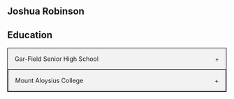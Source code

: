 ## Joshua Robinson
<style>

.accordion {
  max-width: 500px;
  border: 1px solid #000;
  border-bottom: none;
}

.accordion:last-child {
  border-bottom: 1px solid #000;
}

.accordion-header {
  display: flex;
  padding: 16px;
  cursor: pointer;
  background-color: #F2F2F2;
}

.accordion-title {
  flex: 1;
}

.accordion-icon: {
  width: 16px;
}

.accordion-content {
  padding: 16px;
}

.accordion-content {
  display: none;
}

</style>





<section id="education">

<h2>Education</h2>

<div class="accordion">
    <div class="accordion-header">
      <div class="accordion-title">Gar-Field Senior High School</div>
      <span class="accordion-icon">+</span>
    </div>
    <div class="accordion-content">

        I graduated in 2020 with an advanced studies diploma. I was also an
        Interantional Baccalaureate Career Related diploma recipient.




    </div>
</div>


<div class="accordion">
    <div class="accordion-header">
      <div class="accordion-title">Mount Aloysius College</div>
      <span class="accordion-icon">+</span>
    </div>
    <div class="accordion-content">
      I will earn my bachelors degree in Information Technology with a concentration
      in Cyber Security in 2024. I am also planning to earn my MBA in 2025 in the 4+1
      program Mount Aloysius offers.
    </div>
</div>




</section>

<script>

const accordionHeaders = document.getElementsByClassName('accordion-header');
const accordionContents = document.getElementsByClassName('accordion-content');
const accordionIcons = document.getElementsByClassName('accordion-icon');

for (let i = 0; i < accordionHeaders.length; i++) {
  accordionHeaders[i].addEventListener('click', () => {
    accordionContents[i].style.display = accordionContents[i].style.display == 'block' ? 'none' : 'block';
    accordionIcons[i].innerHTML = accordionContents[i].style.display == 'block' ? '-' : '+';
  });
}

  

<a> href = "http:///Users/joshuarobinson/Desktop/JavaScript/CSIT281-JavaScript/sports.html"Sports Project</a>

<a> href = "http:///Users/joshuarobinson/Desktop/JavaScript/CSIT281-JavaScript/exam.html"Grocery List Project</a>
  
</script>
